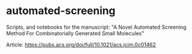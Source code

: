 # automated-screening
Scripts, and notebooks for the manuscript: "A Novel Automated Screening Method For Combinatorially Generated Small Molecules"

Article: https://pubs.acs.org/doi/full/10.1021/acs.jcim.0c01462
